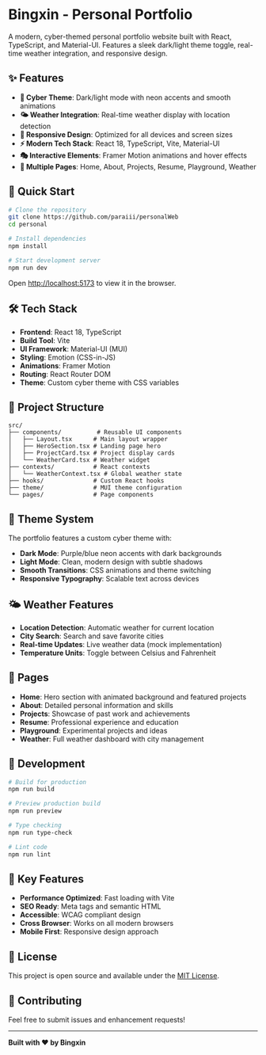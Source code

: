 # Bingxin - Personal Portfolio

A modern, cyber-themed personal portfolio website built with React, TypeScript, and Material-UI. Features a sleek dark/light theme toggle, real-time weather integration, and responsive design.

## ✨ Features

- **🎨 Cyber Theme**: Dark/light mode with neon accents and smooth animations
- **🌤️ Weather Integration**: Real-time weather display with location detection
- **📱 Responsive Design**: Optimized for all devices and screen sizes
- **⚡ Modern Tech Stack**: React 18, TypeScript, Vite, Material-UI
- **🎭 Interactive Elements**: Framer Motion animations and hover effects
- **📄 Multiple Pages**: Home, About, Projects, Resume, Playground, Weather

## 🚀 Quick Start

```bash
# Clone the repository
git clone https://github.com/paraiii/personalWeb
cd personal

# Install dependencies
npm install

# Start development server
npm run dev
```

Open [http://localhost:5173](http://localhost:5173) to view it in the browser.

## 🛠️ Tech Stack

- **Frontend**: React 18, TypeScript
- **Build Tool**: Vite
- **UI Framework**: Material-UI (MUI)
- **Styling**: Emotion (CSS-in-JS)
- **Animations**: Framer Motion
- **Routing**: React Router DOM
- **Theme**: Custom cyber theme with CSS variables

## 📁 Project Structure

```
src/
├── components/          # Reusable UI components
│   ├── Layout.tsx      # Main layout wrapper
│   ├── HeroSection.tsx # Landing page hero
│   ├── ProjectCard.tsx # Project display cards
│   └── WeatherCard.tsx # Weather widget
├── contexts/           # React contexts
│   └── WeatherContext.tsx # Global weather state
├── hooks/              # Custom React hooks
├── theme/              # MUI theme configuration
└── pages/              # Page components
```

## 🎨 Theme System

The portfolio features a custom cyber theme with:

- **Dark Mode**: Purple/blue neon accents with dark backgrounds
- **Light Mode**: Clean, modern design with subtle shadows
- **Smooth Transitions**: CSS animations and theme switching
- **Responsive Typography**: Scalable text across devices

## 🌤️ Weather Features

- **Location Detection**: Automatic weather for current location
- **City Search**: Search and save favorite cities
- **Real-time Updates**: Live weather data (mock implementation)
- **Temperature Units**: Toggle between Celsius and Fahrenheit

## 📱 Pages

- **Home**: Hero section with animated background and featured projects
- **About**: Detailed personal information and skills
- **Projects**: Showcase of past work and achievements
- **Resume**: Professional experience and education
- **Playground**: Experimental projects and ideas
- **Weather**: Full weather dashboard with city management

## 🔧 Development

```bash
# Build for production
npm run build

# Preview production build
npm run preview

# Type checking
npm run type-check

# Lint code
npm run lint
```

## 🎯 Key Features

- **Performance Optimized**: Fast loading with Vite
- **SEO Ready**: Meta tags and semantic HTML
- **Accessible**: WCAG compliant design
- **Cross Browser**: Works on all modern browsers
- **Mobile First**: Responsive design approach

## 📄 License

This project is open source and available under the [MIT License](LICENSE).

## 🤝 Contributing

Feel free to submit issues and enhancement requests!

---

**Built with ❤️ by Bingxin**
